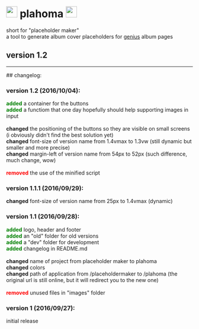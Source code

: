 # <img height="30px" src="http://www.pumpn.net/mag/plahoma/images/plahomalogo.png"/> plahoma <img height="30px" src="http://www.pumpn.net/mag/plahoma/images/plahomalogo.png"/>
short for "placeholder maker"<br>
a tool to generate album cover placeholders for [genius](http://genius.com/) album pages

## version 1.2
<hr>
## changelog:

### version 1.2 (2016/10/04):
<b style="color:green;">added</b> a container for the buttons
</br>
<b style="color:green;">added</b> a functiom that one day hopefully should help supporting images in input
</br>
</br>
<b>changed</b> the positioning of the buttons so they are visible on small screens (i obviously didn't find the best solution yet)
</br>
<b>changed</b> font-size of version name from 1.4vmax to 1.3vw (still dynamic but smaller and more precise)
</br>
<b>changed</b> margin-left of version name from 54px to 52px (such difference, much change, wow)
</br>
</br>
<b style="color:red;">removed</b> the use of the minified script

### version 1.1.1 (2016/09/29):
<b>changed</b> font-size of version name from 25px to 1.4vmax (dynamic)

### version 1.1 (2016/09/28):
<b style="color:green;">added</b> logo, header and footer
</br>
<b style="color:green;">added</b> an "old" folder for old versions
</br>
<b style="color:green;">added</b> a "dev" folder for development
</br>
<b style="color:green;">added</b> changelog in README.md
</br>
</br>
<b>changed</b> name of project from placeholder maker to plahoma
</br>
<b>changed</b> colors
</br>
<b>changed</b> path of application from /placeholdermaker to /plahoma (the original url is still online, but it will redirect you to the new one)
</br>
</br>
<b style="color:red;">removed</b> unused files in "images" folder

### version 1 (2016/09/27):
initial release
